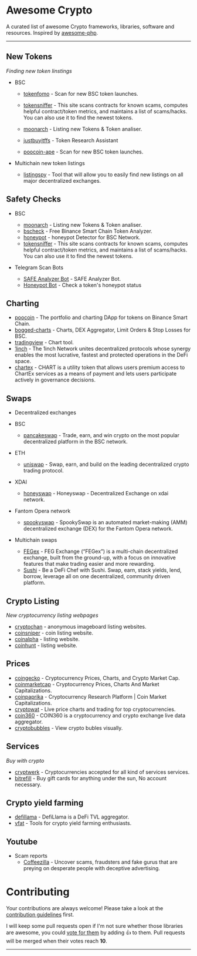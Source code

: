 # Awesome Crypto 

A curated list of awesome Crypto frameworks, libraries, software and resources.
Inspired by [awesome-php](https://github.com/ziadoz/awesome-php).

---


## New Tokens

*Finding new token linstings*

* BSC
    * [tokenfomo](https://tokenfomo.io) - Scan for new BSC token launches.
    * [tokensniffer](https://tokensniffer.com) - This site scans contracts for known scams, computes helpful contract/token metrics, and maintains a list of scams/hacks. You can also use it to find the newest tokens. 
    * [moonarch](https://moonarch.app) - Listing new Tokens & Token analiser.

    * [justbuyitffs](https://apps.justbuyitffs.com/) - Token Research Assistant
    * [poocoin-ape](https://poocoin.app/ape) - Scan for new BSC token launches.

* Multichain new token listings
   * [listingspy](https://listingspy.net/pancakeswap/pancakeswap-new-token-listings) - Tool that will allow you to easily find new listings on all major decentralized exchanges.



## Safety Checks

* BSC
    * [moonarch](https://moonarch.app) - Listing new Tokens & Token analiser.
    * [bscheck](http://bscheck.eu/) - Free Binance Smart Chain Token Analyzer.
    * [honeypot](https://honeypot.is/) - honeypot Detector for BSC Network.
    * [tokensniffer](https://tokensniffer.com) - This site scans contracts for known scams, computes helpful contract/token metrics, and maintains a list of scams/hacks. You can also use it to find the newest tokens. 



* Telegram Scan Bots
    * [SAFE Analyzer Bot](https://t.me/@SafeAnalyzerbot) - SAFE Analyzer Bot.
    * [Honeypot Bot](https://t.me/@HoneypotChatBot) - Check a token's honeypot status 



## Charting

* [poocoin](https://poocoin.app/) - The portfolio and charting DApp for tokens on Binance Smart Chain.
* [bogged-charts](https://charts.bogged.finance/) - Charts, DEX Aggregator, Limit Orders & Stop Losses for BSC.
* [tradingview](https://www.tradingview.com/) - Chart tool.
* [1inch](https://1inch.io) - The 1inch Network unites decentralized protocols whose synergy enables the most lucrative, fastest and protected operations in the DeFi space.
* [chartex](https://chartex.pro/dashboard) - CHART is a utility token that allows users premium access to ChartEx services as a means of payment and lets users participate actively in governance decisions. 



## Swaps
* Decentralized exchanges
* BSC
    * [pancakeswap](https://pancakeswap.finance/swap) -  Trade, earn, and win crypto on the most popular decentralized platform in the BSC network.
* ETH
    * [uniswap](https://app.uniswap.org/#/swap) -  Swap, earn, and build on the leading decentralized crypto trading protocol.
* XDAI
    * [honeyswap](https://app.honeyswap.org/#/swap) -  Honeyswap - Decentralized Exchange on xdai network.
* Fantom Opera network
    * [spookyswap](https://spookyswap.finance/swap) -  SpookySwap is an automated market-making (AMM) decentralized exchange (DEX) for the Fantom Opera network. 

* Multichain swaps
   * [FEGex](https://fegex.com/) -  FEG Exchange (“FEGex”) is a multi-chain decentralized exchange, built from the ground-up, with a focus on innovative features that make trading easier and more rewarding.
   * [Sushi](https://app.sushi.com/en/swap) -  Be a DeFi Chef with Sushi. Swap, earn, stack yields, lend, borrow, leverage all on one decentralized, community driven platform.




## Crypto Listing

*New cryptocurrency listing webpages*


* [cryptochan](https://cryptochan.xyz/) - anonymous imageboard listing websites.
* [coinsniper](https://coinsniper.net) - coin listing website.
* [coinalpha](https://coinalpha.app/) - listing website.
* [coinhunt](https://coinhunt.cc) - listing website.


## Prices

* [coingecko](https://www.coingecko.com/) - Cryptocurrency Prices, Charts, and Crypto Market Cap.
* [coinmarketcap](https://coinmarketcap.com/) - Cryptocurrency Prices, Charts And Market Capitalizations.
* [coinpaprika](https://coinpaprika.com/) - Cryptocurrency Research Platform | Coin Market Capitalizations.
* [cryptowat](https://cryptowat.ch/) - Live price charts and trading for top cryptocurrencies.
* [coin360](https://coin360.com/) - COIN360 is a cryptocurrency and crypto exchange live data aggregator.
* [cryptobubbles](https://cryptobubbles.net/) - View crypto bubles visually.



## Services

*Buy with crypto*

* [cryptwerk](https://cryptwerk.com/) - Cryptocurrencies accepted for all kind of services services.
* [bitrefill](https://www.bitrefill.com/) - Buy gift cards for anything under the sun, No account necessary.




## Crypto yield farming
* [defillama](https://defillama.com) - DefiLlama is a DeFi TVL aggregator.
* [vfat](https://vfat.tools/) - Tools for crypto yield farming enthusiasts.





## Youtube

* Scam reports
    * [Coffeezilla](https://www.youtube.com/c/Coffeezilla) - Uncover scams, fraudsters and fake gurus that are preying on desperate people with deceptive advertising.



# Contributing

Your contributions are always welcome! Please take a look at the [contribution guidelines](https://github.com/vinta/awesome-python/blob/master/CONTRIBUTING.md) first.

I will keep some pull requests open if I'm not sure whether those libraries are awesome, you could [vote for them](https://github.com/cryptochan-xyz/awesome-cryptocurency/pulls) by adding :+1: to them. Pull requests will be merged when their votes reach **10**.

- - -
